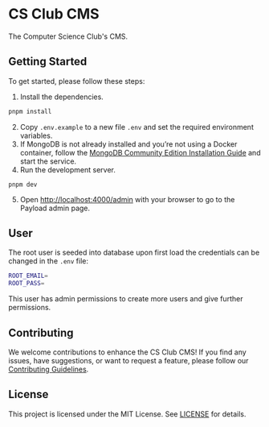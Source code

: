 # CS Club CMS
The Computer Science Club's CMS.
## Getting Started
To get started, please follow these steps:
1. Install the dependencies.
```bash
pnpm install
```
2. Copy `.env.example` to a new file `.env` and set the required environment variables. 
3. If MongoDB is not already installed and you’re not using a Docker container, follow the [MongoDB Community Edition Installation Guide](https://www.mongodb.com/docs/manual/administration/install-community/) and start the service.
4. Run the development server.
```
pnpm dev
```
5. Open [http://localhost:4000/admin](http://localhost:4000/admin) with your browser to go to the Payload admin page.
## User
The root user is seeded into database upon first load the credentials can be changed in the `.env` file:
```bash
ROOT_EMAIL=
ROOT_PASS=
```
This user has admin permissions to create more users and give further permissions.
## Contributing
We welcome contributions to enhance the CS Club CMS! If you find any issues, have suggestions, or want to request a feature, please follow our [Contributing Guidelines](https://github.com/compsci-adl/.github/blob/main/CONTRIBUTING.md).
## License
This project is licensed under the MIT License.
See [LICENSE](LICENSE) for details.